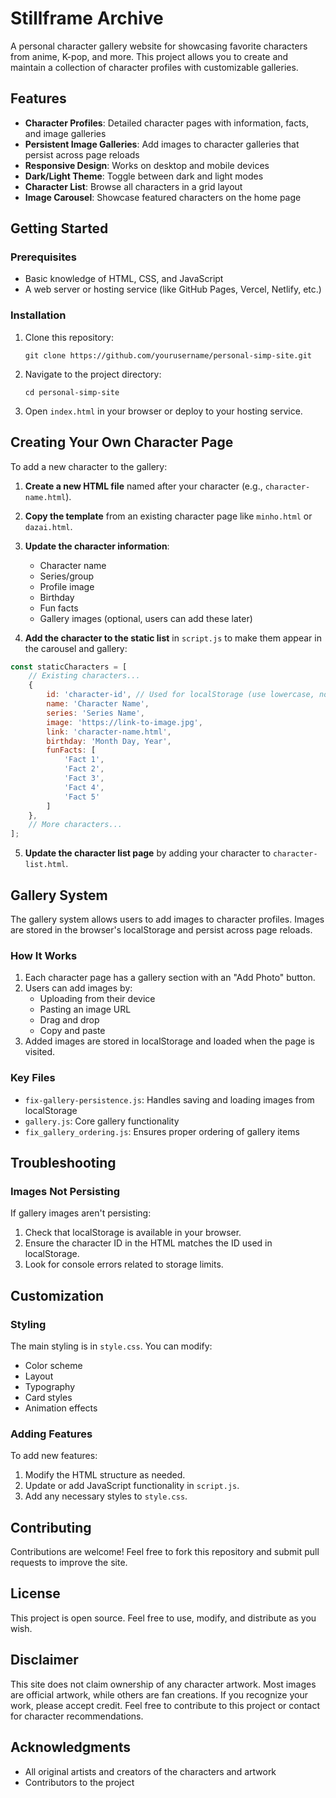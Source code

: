 # Stillframe Archive

A personal character gallery website for showcasing favorite characters from anime, K-pop, and more. This project allows you to create and maintain a collection of character profiles with customizable galleries.

## Features

- **Character Profiles**: Detailed character pages with information, facts, and image galleries
- **Persistent Image Galleries**: Add images to character galleries that persist across page reloads
- **Responsive Design**: Works on desktop and mobile devices
- **Dark/Light Theme**: Toggle between dark and light modes
- **Character List**: Browse all characters in a grid layout
- **Image Carousel**: Showcase featured characters on the home page

## Getting Started

### Prerequisites

- Basic knowledge of HTML, CSS, and JavaScript
- A web server or hosting service (like GitHub Pages, Vercel, Netlify, etc.)

### Installation

1. Clone this repository:
   ```
   git clone https://github.com/yourusername/personal-simp-site.git
   ```

2. Navigate to the project directory:
   ```
   cd personal-simp-site
   ```

3. Open `index.html` in your browser or deploy to your hosting service.

## Creating Your Own Character Page

To add a new character to the gallery:

1. **Create a new HTML file** named after your character (e.g., `character-name.html`).

2. **Copy the template** from an existing character page like `minho.html` or `dazai.html`.

3. **Update the character information**:
   - Character name
   - Series/group
   - Profile image
   - Birthday
   - Fun facts
   - Gallery images (optional, users can add these later)

4. **Add the character to the static list** in `script.js` to make them appear in the carousel and gallery:

```javascript
const staticCharacters = [
    // Existing characters...
    {
        id: 'character-id', // Used for localStorage (use lowercase, no spaces)
        name: 'Character Name',
        series: 'Series Name',
        image: 'https://link-to-image.jpg',
        link: 'character-name.html',
        birthday: 'Month Day, Year',
        funFacts: [
            'Fact 1',
            'Fact 2',
            'Fact 3',
            'Fact 4',
            'Fact 5'
        ]
    },
    // More characters...
];
```

5. **Update the character list page** by adding your character to `character-list.html`.

## Gallery System

The gallery system allows users to add images to character profiles. Images are stored in the browser's localStorage and persist across page reloads.

### How It Works

1. Each character page has a gallery section with an "Add Photo" button.
2. Users can add images by:
   - Uploading from their device
   - Pasting an image URL
   - Drag and drop
   - Copy and paste
3. Added images are stored in localStorage and loaded when the page is visited.

### Key Files

- `fix-gallery-persistence.js`: Handles saving and loading images from localStorage
- `gallery.js`: Core gallery functionality
- `fix_gallery_ordering.js`: Ensures proper ordering of gallery items

## Troubleshooting

### Images Not Persisting

If gallery images aren't persisting:

1. Check that localStorage is available in your browser.
2. Ensure the character ID in the HTML matches the ID used in localStorage.
3. Look for console errors related to storage limits.

## Customization

### Styling

The main styling is in `style.css`. You can modify:

- Color scheme
- Layout
- Typography
- Card styles
- Animation effects

### Adding Features

To add new features:

1. Modify the HTML structure as needed.
2. Update or add JavaScript functionality in `script.js`.
3. Add any necessary styles to `style.css`.

## Contributing

Contributions are welcome! Feel free to fork this repository and submit pull requests to improve the site.

## License

This project is open source. Feel free to use, modify, and distribute as you wish.

## Disclaimer

This site does not claim ownership of any character artwork. Most images are official artwork, while others are fan creations. If you recognize your work, please accept credit. Feel free to contribute to this project or contact for character recommendations.

## Acknowledgments

- All original artists and creators of the characters and artwork
- Contributors to the project 